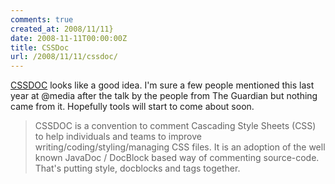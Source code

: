 ```yaml
---
comments: true
created_at: 2008/11/11}
date: 2008-11-11T00:00:00Z
title: CSSDoc
url: /2008/11/11/cssdoc/
---
```


[CSSDOC](http://cssdoc.net/) looks like a good idea. I'm sure a few people mentioned this last year at @media after the talk by the people from The Guardian but nothing came from it. Hopefully tools will start to come about soon.

> CSSDOC is a convention to comment Cascading Style Sheets (CSS) to help individuals and teams to improve writing/coding/styling/managing CSS files. It is an adoption of the well known JavaDoc / DocBlock based way of commenting source-code. That's putting style, docblocks and tags together.
